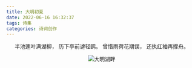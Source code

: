 ```yaml
---
title: 大明初夏
date: 2022-06-16 16:32:37
tags: 诗集
categories: 诗词创作
---
```


<center>

半池莲叶满湖柳，
历下亭前谑轻鸥。
曾惜雨荷花期误，
还执红袖再撑舟。

![大明湖畔](https://my-selves-cloud.vercel.app/images/hexo-plus-plus/1655368666000.webp)

</center>